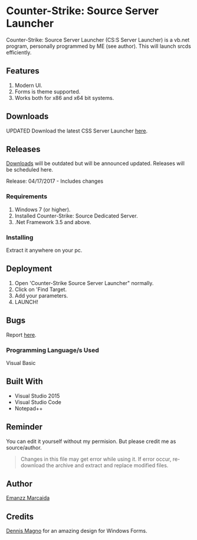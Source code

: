 # Counter-Strike: Source Server Launcher

Counter-Strike: Source Server Launcher (CS:S Server Launcher) is a vb.net program, personally programmed by ME (see author). This will launch srcds efficiently.

## Features

1. Modern UI.
2. Forms is theme supported.
3. Works both for x86 and x64 bit systems.

## Downloads

UPDATED
Download the latest CSS Server Launcher [here](https://github.com/EmanzzKie/Counter-Strike--Source-Server-Launcher/releases/tag/release).

## Releases

[Downloads](https://github.com/EmanzzKie/Counter-Strike--Source-Server-Launcher#downloads) will be outdated but will be announced updated. Releases will be scheduled here.

Release: 04/17/2017 - Includes changes

### Requirements

1. Windows 7 (or higher).
2. Installed Counter-Strike: Source Dedicated Server.
3. .Net Framework 3.5 and above.

### Installing

Extract it anywhere on your pc.

## Deployment

1. Open 'Counter-Strike Source Server Launcher" normally.
2. Click on 'Find Target.
3. Add your parameters.
4. LAUNCH!

## Bugs

Report [here](https://github.com/EmanzzKie/Counter-Strike--Source-Server-Launcher/issues).

### Programming Language/s Used

Visual Basic

## Built With

* Visual Studio 2015
* Visual Studio Code
* Notepad++

## Reminder

You can edit it yourself without my permision. But please credit me as source/author.

> Changes in this file may get error while using it. If error occur, re-download the archive and extract and replace modified files.

## Author
[Emanzz Marcaida](https://github.com/EmanzzKie)

## Credits

[Dennis Magno](https://github.com/dennismagno) for an amazing design for Windows Forms.
